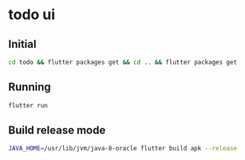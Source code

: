 # todo ui

## Initial
```sh
cd todo && flutter packages get && cd .. && flutter packages get
```

## Running
```sh
flutter run
```

## Build release mode
```sh
JAVA_HOME=/usr/lib/jvm/java-8-oracle flutter build apk --release
```

